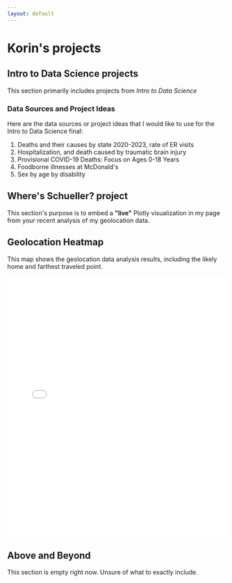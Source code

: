 ```yaml
---
layout: default
---
```


# Korin's projects

## Intro to Data Science projects
This section primarily includes projects from _Intro to Data Science_

### Data Sources and Project Ideas
Here are the data sources or project ideas that I would like to use for the Intro to Data Science final:
1. Deaths and their causes by state 2020-2023, rate of ER visits
2. Hospitalization, and death caused by traumatic brain injury
3. Provisional COVID-19 Deaths: Focus on Ages 0-18 Years
4. Foodborne illnesses at McDonald's
5. Sex by age by disability

## Where's Schueller? project
This section's purpose is to embed a **"live"** Plotly visualization in my page from your recent analysis of my geolocation data.

## Geolocation Heatmap

This map shows the geolocation data analysis results, including the likely home and farthest traveled point.

<iframe src="assets/vis.html" width="100%" height="600px" style="border: none;"></iframe>


## Above and Beyond
This section is empty right now. Unsure of what to exactly include.

